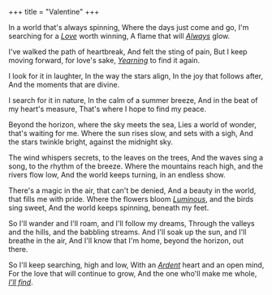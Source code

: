 +++
title = "Valentine"
+++

In a world that's always spinning,
Where the days just come and go,
I'm searching for a *[Love](/love)* worth winning,
A flame that will *[Always](/always)* glow.

I've walked the path of heartbreak,
And felt the sting of pain,
But I keep moving forward, for love's sake,
*[Yearning](/yearning)* to find it again.

I look for it in laughter,
In the way the stars align,
In the joy that follows after,
And the moments that are divine.

I search for it in nature,
In the calm of a summer breeze,
And in the beat of my heart's measure,
That's where I hope to find my peace.

Beyond the horizon, where the sky meets the sea,
Lies a world of wonder, that's waiting for me.
Where the sun rises slow, and sets with a sigh,
And the stars twinkle bright, against the midnight sky.

The wind whispers secrets, to the leaves on the trees,
And the waves sing a song, to the rhythm of the breeze.
Where the mountains reach high, and the rivers flow low,
And the world keeps turning, in an endless show.

There's a magic in the air, that can't be denied,
And a beauty in the world, that fills me with pride.
Where the flowers bloom *[Luminous](/luminous)*, and the birds sing sweet,
And the world keeps spinning, beneath my feet.

So I'll wander and I'll roam, and I'll follow my dreams,
Through the valleys and the hills, and the babbling streams.
And I'll soak up the sun, and I'll breathe in the air,
And I'll know that I'm home, beyond the horizon, out there.


So I'll keep searching, high and low,
With an *[Ardent](/ardent)* heart and an open mind,
For the love that will continue to grow,
And the one who'll make me whole, *[I'll find](https://youtu.be/A8ZZbxTxoq8)*.




